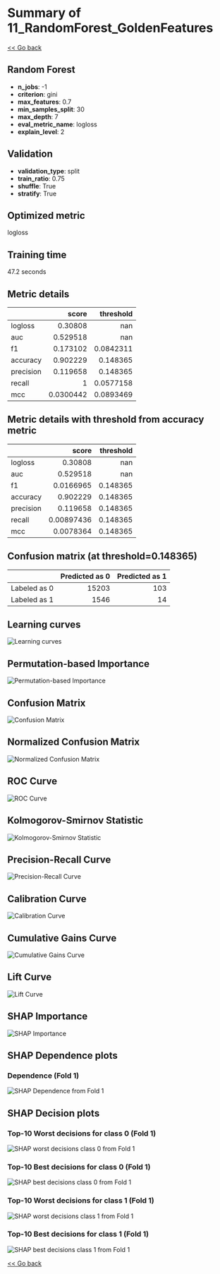 # Summary of 11_RandomForest_GoldenFeatures

[<< Go back](../README.md)


## Random Forest
- **n_jobs**: -1
- **criterion**: gini
- **max_features**: 0.7
- **min_samples_split**: 30
- **max_depth**: 7
- **eval_metric_name**: logloss
- **explain_level**: 2

## Validation
 - **validation_type**: split
 - **train_ratio**: 0.75
 - **shuffle**: True
 - **stratify**: True

## Optimized metric
logloss

## Training time

47.2 seconds

## Metric details
|           |     score |   threshold |
|:----------|----------:|------------:|
| logloss   | 0.30808   | nan         |
| auc       | 0.529518  | nan         |
| f1        | 0.173102  |   0.0842311 |
| accuracy  | 0.902229  |   0.148365  |
| precision | 0.119658  |   0.148365  |
| recall    | 1         |   0.0577158 |
| mcc       | 0.0300442 |   0.0893469 |


## Metric details with threshold from accuracy metric
|           |      score |   threshold |
|:----------|-----------:|------------:|
| logloss   | 0.30808    |  nan        |
| auc       | 0.529518   |  nan        |
| f1        | 0.0166965  |    0.148365 |
| accuracy  | 0.902229   |    0.148365 |
| precision | 0.119658   |    0.148365 |
| recall    | 0.00897436 |    0.148365 |
| mcc       | 0.0078364  |    0.148365 |


## Confusion matrix (at threshold=0.148365)
|              |   Predicted as 0 |   Predicted as 1 |
|:-------------|-----------------:|-----------------:|
| Labeled as 0 |            15203 |              103 |
| Labeled as 1 |             1546 |               14 |

## Learning curves
![Learning curves](learning_curves.png)

## Permutation-based Importance
![Permutation-based Importance](permutation_importance.png)
## Confusion Matrix

![Confusion Matrix](confusion_matrix.png)


## Normalized Confusion Matrix

![Normalized Confusion Matrix](confusion_matrix_normalized.png)


## ROC Curve

![ROC Curve](roc_curve.png)


## Kolmogorov-Smirnov Statistic

![Kolmogorov-Smirnov Statistic](ks_statistic.png)


## Precision-Recall Curve

![Precision-Recall Curve](precision_recall_curve.png)


## Calibration Curve

![Calibration Curve](calibration_curve_curve.png)


## Cumulative Gains Curve

![Cumulative Gains Curve](cumulative_gains_curve.png)


## Lift Curve

![Lift Curve](lift_curve.png)



## SHAP Importance
![SHAP Importance](shap_importance.png)

## SHAP Dependence plots

### Dependence (Fold 1)
![SHAP Dependence from Fold 1](learner_fold_0_shap_dependence.png)

## SHAP Decision plots

### Top-10 Worst decisions for class 0 (Fold 1)
![SHAP worst decisions class 0 from Fold 1](learner_fold_0_shap_class_0_worst_decisions.png)
### Top-10 Best decisions for class 0 (Fold 1)
![SHAP best decisions class 0 from Fold 1](learner_fold_0_shap_class_0_best_decisions.png)
### Top-10 Worst decisions for class 1 (Fold 1)
![SHAP worst decisions class 1 from Fold 1](learner_fold_0_shap_class_1_worst_decisions.png)
### Top-10 Best decisions for class 1 (Fold 1)
![SHAP best decisions class 1 from Fold 1](learner_fold_0_shap_class_1_best_decisions.png)

[<< Go back](../README.md)
